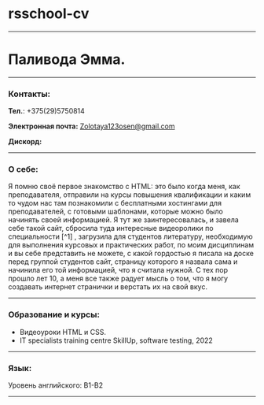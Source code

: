 # rsschool-cv
___
# Паливода Эмма.

---
### Контакты: 
__Тел.__: +375(29)5750814


__Электронная почта:__ Zolotaya123osen@gmail.com


__Дискорд:__
___
### О себе:
Я помню своё первое знакомство с НТМL: это было когда меня, как преподавателя, отправили на курсы повышения квалификации и каким то чудом нас там познакомили с бесплатными хостингами для преподавателей, с готовыми шаблонами, 
которые можно было начинять своей информацией. Я тут же заинтересовалась, и завела себе такой сайт, сбросила туда интересные видеоролики по специальности [^1] , загрузила для студентов литературу, необходимую для выполнения курсовых и практических работ, по моим дисциплинам и вы себе представить не можете, с какой гордостью я писала на доске перед группой студентов сайт, страницу которого я назвала сама и начинила его той информацией, что я считала нужной. 
С тех пор прошло лет 10, а меня все также радует мысль о том, что я могу создавать интернет странички и верстать их на свой вкус.
___
### Образование и курсы:
* Видеоуроки HTML и CSS.
* IT specialists training centre SkillUp, software testing, 2022
___
### Язык: 

Уровень английского: В1-В2
___

